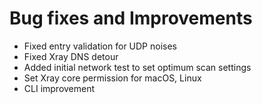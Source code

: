 # Bug fixes and Improvements

- Fixed entry validation for UDP noises
- Fixed Xray DNS detour
- Added initial network test to set optimum scan settings
- Set Xray core permission for macOS, Linux
- CLI improvement
